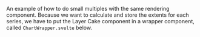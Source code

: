 An example of how to do small multiples with the same rendering component. Because we want to calculate and store the extents for each series, we have to put the Layer Cake component in a wrapper component, called `ChartWrapper.svelte` below.
